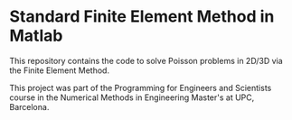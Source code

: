 # Standard Finite Element Method in Matlab

This repository contains the code to solve Poisson problems in 2D/3D via the Finite Element Method.

This project was part of the Programming for Engineers and Scientists course in the Numerical Methods in Engineering Master's at UPC, Barcelona.

